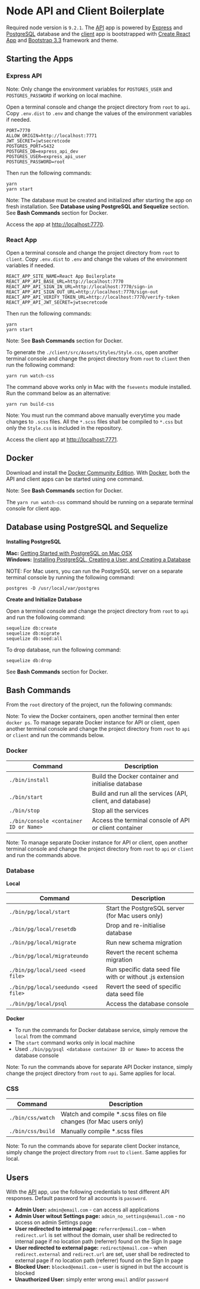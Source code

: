 # Node API and Client Boilerplate
Required node version is `9.2.1`. The [API](https://github.com/rickyhurtado/node-client-and-api-boilerplate/tree/master/api) app is powered by [Express](https://expressjs.com/) and [PostgreSQL](https://www.postgresql.org/) database and the [client](https://github.com/rickyhurtado/node-client-and-api-boilerplate/tree/master/client) app is bootstrapped with [Create React App](https://github.com/facebookincubator/create-react-app) and [Bootstrap 3.3](http://getbootstrap.com/docs/3.3/) framework and theme.

## Starting the Apps

### Express API

Note: Only change the environment variables for `POSTGRES_USER` and `POSTGRES_PASSWORD` if working on local machine.

Open a terminal console and change the project directory from `root` to `api`. Copy `.env.dist` to `.env` and change the values of the environment variables if needed.

```
PORT=7770
ALLOW_ORIGIN=http://localhost:7771
JWT_SECRET=jwtsecretcode
POSTGRES_PORT=5432
POSTGRES_DB=express_api_dev
POSTGRES_USER=express_api_user
POSTGRES_PASSWORD=root
```

Then run the following commands:

```
yarn
yarn start
```

Note: The database must be created and initialized after starting the app on fresh installation. See **Database using PostgreSQL and Sequelize** section. See **Bash Commands** section for Docker.

Access the app at <http://localhost:7770>.

### React App

Open a terminal console and change the project directory from `root` to `client`. Copy `.env.dist` to `.env` and change the values of the environment variables if needed.

```
REACT_APP_SITE_NAME=React App Boilerplate
REACT_APP_API_BASE_URL=http://localhost:7770
REACT_APP_API_SIGN_IN_URL=http://localhost:7770/sign-in
REACT_APP_API_SIGN_OUT_URL=http://localhost:7770/sign-out
REACT_APP_API_VERIFY_TOKEN_URL=http://localhost:7770/verify-token
REACT_APP_API_JWT_SECRET=jwtsecretcode
```

Then run the following commands:

```
yarn
yarn start
```

Note: See **Bash Commands** section for Docker.

To generate the `./client/src/Assets/Styles/Style.css`, open another terminal console and change the project directory from `root` to `client` then run the following command:

```
yarn run watch-css
```

The command above works only in Mac with the `fsevents` module installed. Run the command below as an alternative:

```
yarn run build-css
```

Note: You must run the command above manually everytime you made changes to `.scss` files.  All the `*.scss` files shall be compiled to `*.css` but only the `Style.css` is included in the repository.

Access the client app at <http://localhost:7771>.

## Docker

Download and install the [Docker Community Edition](https://www.docker.com/community-edition). With [Docker](https://www.docker.com/), both the API and client apps can be started using one command.

Note: See **Bash Commands** section for Docker.

The `yarn run watch-css` command should be running on a separate terminal console for client app.

## Database using PostgreSQL and Sequelize

**Installing PostgreSQL**

**Mac:** [Getting Started with PostgreSQL on Mac OSX](https://www.codementor.io/engineerapart/getting-started-with-postgresql-on-mac-osx-are8jcopb)
<br>
**Windows:** [Installing PostgreSQL, Creating a User, and Creating a Database](https://confluence.atlassian.com/display/CONF30/Database+Setup+for+PostgreSQL+on+Windows)

NOTE: For Mac users, you can run the PostgreSQL server on a separate terminal console by running the following command:

```
postgres -D /usr/local/var/postgres
```

**Create and Initialize Database**

Open a terminal console and change the project directory from `root` to `api` and run the following command:

```
sequelize db:create
sequelize db:migrate
sequelize db:seed:all
```

To drop database, run the following command:

```
sequelize db:drop
```

See **Bash Commands** section for Docker.

## Bash Commands

From the `root` directory of the project, run the following commands:

Note: To view the Docker containers, open another terminal then enter `docker ps`. To manage separate Docker instance for API or client, open another terminal console and change the project directory from `root` to `api` or `client` and run the commands below.

### Docker

| Command                                | Description                                                |
|----------------------------------------|------------------------------------------------------------|
| `./bin/install`                        | Build the Docker container and initialise database         |
| `./bin/start`                          | Build and run all the services (API, client, and database) |
| `./bin/stop`                           | Stop all the services                                      |
| `./bin/console <container ID or Name>` | Access the terminal console of API or client container     |

Note: To manage separate Docker instance for API or client, open another terminal console and change the project directory from `root` to `api` or `client` and run the commands above.

### Database

**Local**

| Command                               | Description                                                |
|---------------------------------------|------------------------------------------------------------|
| `./bin/pg/local/start`                | Start the PostgreSQL server (for Mac users only)           |
| `./bin/pg/local/resetdb`              | Drop and re-initialise database                            |
| `./bin/pg/local/migrate`              | Run new schema migration                                   |
| `./bin/pg/local/migrateundo`          | Revert the recent schema migration                         |
| `./bin/pg/local/seed <seed file>`     | Run specific data seed file with or without .js extension  |
| `./bin/pg/local/seedundo <seed file>` | Revert the seed of specific data seed file                 |
| `./bin/pg/local/psql`                 | Access the database console                                |

**Docker**

- To run the commands for Docker database service, simply remove the `local` from the command
- The `start` command works only in local machine
- Used `./bin/pg/psql <database container ID or Name>` to access the database console

Note: To run the commands above for separate API Docker instance, simply change the project directory from `root` to `api`. Same applies for local.

### CSS

| Command           | Description                                                         |
|-------------------|---------------------------------------------------------------------|
| `./bin/css/watch` | Watch and compile *.scss files on file changes (for Mac users only) |
| `./bin/css/build` | Manually compile *.scss files                                       |

Note: To run the commands above for separate client Docker instance, simply change the project directory from `root` to `client`. Same applies for local.

## Users

With the [API](https://github.com/rickyhurtado/node-client-and-api-boilerplate/tree/master/api) app, use the following credentials to test different API responses. Default password for all accounts is `password`.

- **Admin User:** `admin@email.com` - can access all applications
- **Admin User witout Settings page:** `admin_no_settings@email.com` - no access on admin Settings page
- **User redirected to internal page:** `referrer@email.com` – when `redirect.url` is set without the domain, user shall be redirected to internal page if no location path (referrer) found on the Sign In page
- **User redirected to external page:** `redirect@email.com` – when `redirect.external` and `redirect.url` are set, user shall be redirected to external page if no location path (referrer) found on the Sign In page
- **Blocked User:** `blocked@email.com` – user is signed in but the account is blocked
- **Unauthorized User:** simply enter wrong `email` and/or `password`
